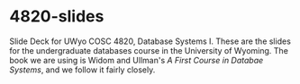 # 4820-slides

Slide Deck for UWyo COSC 4820, Database Systems I.  These are the slides for the undergraduate databases course 
in the University of Wyoming.  The book we are using is Widom and Ullman's *A First Course in Databae Systems*, and
we follow it fairly closely.
